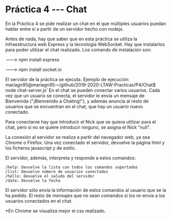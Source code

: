 # Práctica 4 --- Chat

En la Práctica 4 se pide realizar un chat en el que múltiples usuarios puedan hablar
entre sí a partir de un servidor hecho con nodejs.

Antes de nada, hay que saber que en esta práctica se utiliza la infraestructura web
Express y la tecnología WebSocket. Hay que instalarlos para poder utilizar el
chat realizado. Los comando de instalación son:

---> npm install express

---> npm install socket.io

El servidor de la práctica se ejecuta.
Ejemplo de ejecución: mariagn95@mariagn95:~/github/2019-2020-LTAW-Practicas/P4/Chat$ node chat-server.js'
En el chat se pueden conectar varios usuarios. Cada vez que un usuario se conecta,
el servidor le envía un mensaje de Bienvenida ("¡Bienvenido a Chating!"), y
además anuncia al resto de usuarios que se encuentran en el chat, que hay un
usuario nuevo conectado.

Para conectarse hay que introducir el Nick que se quiera utilizar para el chat,
pero si no se quiere introducir ninguno, se asigna el Nick "null".

La conexión al servidor se realiza a partir del navegador web, ya sea Chrome o
Firefox. Una vez conectado el servidor, devuelve la página html y los ficheros
javascript y de estilo.

El servidor, además, interpreta y responde a estos comandos:

    /help: Devuelve la lista con todos los comandos soportados
    /list: Devuelve número de usuarios conectados
    /hello: Devuelve el saludo del servidor
    /date: Devuelve la fecha


El servidor sólo envía la información de estos comandos al usuario que se la ha
pedido. El resto de mensajes que no sean comandos sí los re-envía a los
usuarios conectados en el chat.

*En Chrome se visualiza mejor el css realizado.
